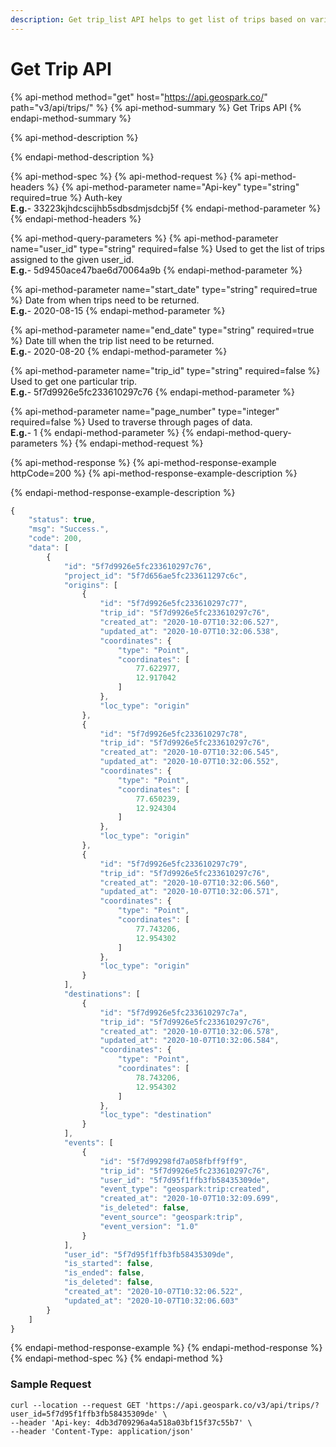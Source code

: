 ```yaml
---
description: Get trip_list API helps to get list of trips based on various parameters.
---
```


# Get Trip API

{% api-method method="get" host="https://api.geospark.co/" path="v3/api/trips/" %}
{% api-method-summary %}
 Get Trips API
{% endapi-method-summary %}

{% api-method-description %}

{% endapi-method-description %}

{% api-method-spec %}
{% api-method-request %}
{% api-method-headers %}
{% api-method-parameter name="Api-key" type="string" required=true %}
Auth-key  
**E.g.**- 33223kjhdcscijhb5sdbsdmjsdcbj5f
{% endapi-method-parameter %}
{% endapi-method-headers %}

{% api-method-query-parameters %}
{% api-method-parameter name="user\_id" type="string" required=false %}
Used to get the list of trips assigned to the given user\_id.  
**E.g.**- 5d9450ace47bae6d70064a9b
{% endapi-method-parameter %}

{% api-method-parameter name="start\_date" type="string" required=true %}
Date from when trips need to be returned.  
**E.g.**- 2020-08-15
{% endapi-method-parameter %}

{% api-method-parameter name="end\_date" type="string" required=true %}
Date till when the trip list need to be returned.  
**E.g.**- 2020-08-20
{% endapi-method-parameter %}

{% api-method-parameter name="trip\_id" type="string" required=false %}
Used to get one particular trip.  
**E.g.**- 5f7d9926e5fc233610297c76
{% endapi-method-parameter %}

{% api-method-parameter name="page\_number" type="integer" required=false %}
Used to traverse through pages of data.  
**E.g.**- 1
{% endapi-method-parameter %}
{% endapi-method-query-parameters %}
{% endapi-method-request %}

{% api-method-response %}
{% api-method-response-example httpCode=200 %}
{% api-method-response-example-description %}

{% endapi-method-response-example-description %}

```javascript
{
    "status": true,
    "msg": "Success.",
    "code": 200,
    "data": [
        {
            "id": "5f7d9926e5fc233610297c76",
            "project_id": "5f7d656ae5fc233611297c6c",
            "origins": [
                {
                    "id": "5f7d9926e5fc233610297c77",
                    "trip_id": "5f7d9926e5fc233610297c76",
                    "created_at": "2020-10-07T10:32:06.527",
                    "updated_at": "2020-10-07T10:32:06.538",
                    "coordinates": {
                        "type": "Point",
                        "coordinates": [
                            77.622977,
                            12.917042
                        ]
                    },
                    "loc_type": "origin"
                },
                {
                    "id": "5f7d9926e5fc233610297c78",
                    "trip_id": "5f7d9926e5fc233610297c76",
                    "created_at": "2020-10-07T10:32:06.545",
                    "updated_at": "2020-10-07T10:32:06.552",
                    "coordinates": {
                        "type": "Point",
                        "coordinates": [
                            77.650239,
                            12.924304
                        ]
                    },
                    "loc_type": "origin"
                },
                {
                    "id": "5f7d9926e5fc233610297c79",
                    "trip_id": "5f7d9926e5fc233610297c76",
                    "created_at": "2020-10-07T10:32:06.560",
                    "updated_at": "2020-10-07T10:32:06.571",
                    "coordinates": {
                        "type": "Point",
                        "coordinates": [
                            77.743206,
                            12.954302
                        ]
                    },
                    "loc_type": "origin"
                }
            ],
            "destinations": [
                {
                    "id": "5f7d9926e5fc233610297c7a",
                    "trip_id": "5f7d9926e5fc233610297c76",
                    "created_at": "2020-10-07T10:32:06.578",
                    "updated_at": "2020-10-07T10:32:06.584",
                    "coordinates": {
                        "type": "Point",
                        "coordinates": [
                            78.743206,
                            12.954302
                        ]
                    },
                    "loc_type": "destination"
                }
            ],
            "events": [
                {
                    "id": "5f7d99298fd7a058fbff9ff9",
                    "trip_id": "5f7d9926e5fc233610297c76",
                    "user_id": "5f7d95f1ffb3fb58435309de",
                    "event_type": "geospark:trip:created",
                    "created_at": "2020-10-07T10:32:09.699",
                    "is_deleted": false,
                    "event_source": "geospark:trip",
                    "event_version": "1.0"
                }
            ],
            "user_id": "5f7d95f1ffb3fb58435309de",
            "is_started": false,
            "is_ended": false,
            "is_deleted": false,
            "created_at": "2020-10-07T10:32:06.522",
            "updated_at": "2020-10-07T10:32:06.603"
        }
    ]
}
```
{% endapi-method-response-example %}
{% endapi-method-response %}
{% endapi-method-spec %}
{% endapi-method %}

### Sample Request

```text
curl --location --request GET 'https://api.geospark.co/v3/api/trips/?user_id=5f7d95f1ffb3fb58435309de' \
--header 'Api-key: 4db3d709296a4a518a03bf15f37c55b7' \
--header 'Content-Type: application/json'
```

